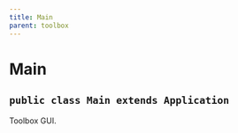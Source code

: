 ```yaml
---
title: Main
parent: toolbox
---
```


# Main


## `public class Main extends Application`

Toolbox GUI.
